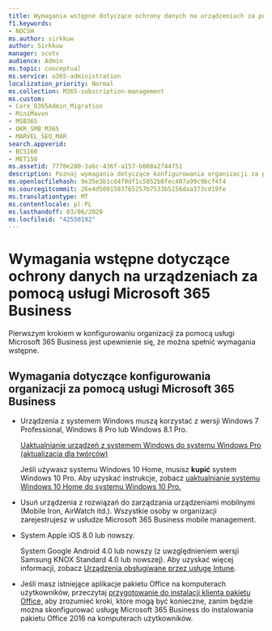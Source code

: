 ```yaml
---
title: Wymagania wstępne dotyczące ochrony danych na urządzeniach za pomocą usługi Microsoft 365 Business
f1.keywords:
- NOCSH
ms.author: sirkkuw
author: Sirkkuw
manager: scotv
audience: Admin
ms.topic: conceptual
ms.service: o365-administration
localization_priority: Normal
ms.collection: M365-subscription-management
ms.custom:
- Core_O365Admin_Migration
- MiniMaven
- MSB365
- OKR_SMB_M365
- MARVEL_SEO_MAR
search.appverid:
- BCS160
- MET150
ms.assetid: 7770e280-3a6c-436f-a157-b008a2744f51
description: Poznaj wymagania dotyczące konfigurowania organizacji za pomocą usługi Microsoft 365 Business i ochrony danych służbowych na urządzeniach użytkowników.
ms.openlocfilehash: 9e35e3b1cd4f0df1c5852b0fec407a99c9bcf4f4
ms.sourcegitcommit: 26e4d5091583765257b7533b5156daa373cd19fe
ms.translationtype: MT
ms.contentlocale: pl-PL
ms.lasthandoff: 03/06/2020
ms.locfileid: "42550192"
---
```

# <a name="prerequisites-for-protecting-data-on-devices-with-microsoft-365-business"></a>Wymagania wstępne dotyczące ochrony danych na urządzeniach za pomocą usługi Microsoft 365 Business

Pierwszym krokiem w konfigurowaniu organizacji za pomocą usługi Microsoft 365 Business jest upewnienie się, że można spełnić wymagania wstępne.
  
## <a name="requirements-for-setting-up-your-organization-with-microsoft-365-business"></a>Wymagania dotyczące konfigurowania organizacji za pomocą usługi Microsoft 365 Business

- Urządzenia z systemem Windows muszą korzystać z wersji Windows 7 Professional, Windows 8 Pro lub Windows 8.1 Pro.
    
    [Uaktualnianie urządzeń z systemem Windows do systemu Windows Pro (aktualizacja dla twórców)](upgrade-to-windows-pro-creators-update.md)
    
    Jeśli używasz systemu Windows 10 Home, musisz **kupić** system Windows 10 Pro. Aby uzyskać instrukcje, zobacz [uaktualnianie systemu Windows 10 Home do systemu Windows 10 Pro.](https://support.office.com/article/0aee10c1-4d34-43ee-a325-579c6c2df90e?ui=en-US&rs=en-US&ad=US) 
    
- Usuń urządzenia z rozwiązań do zarządzania urządzeniami mobilnymi (Mobile Iron, AirWatch itd.). Wszystkie osoby w organizacji zarejestrujesz w usłudze Microsoft 365 Business mobile management.
    
- System Apple iOS 8.0 lub nowszy.
    
    System Google Android 4.0 lub nowszy (z uwzględnieniem wersji Samsung KNOX Standard 4.0 lub nowszej). Aby uzyskać więcej informacji, zobacz [Urządzenia obsługiwane przez usługę Intune](https://go.microsoft.com/fwlink/p/?linkid=852307).
    
- Jeśli masz istniejące aplikacje pakietu Office na komputerach użytkowników, przeczytaj [przygotowanie do instalacji klienta pakietu Office,](prepare-for-office-client-deployment.md) aby zrozumieć kroki, które mogą być konieczne, zanim będzie można skonfigurować usługę Microsoft 365 Business do instalowania pakietu Office 2016 na komputerach użytkowników. 
